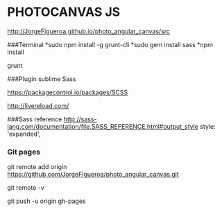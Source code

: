 # PHOTOCANVAS JS
http://JorgeFigueroa.github.io/photo_angular_canvas/src    

###Terminal
*sudo npm install -g grunt-cli
*sudo gem install sass
*npm install

grunt


###Plugin sublime Sass

https://packagecontrol.io/packages/SCSS

http://livereload.com/


###Sass reference
http://sass-lang.com/documentation/file.SASS_REFERENCE.html#output_style
style: 'expanded',


### Git pages
git remote add origin https://github.com/JorgeFigueroa/photo_angular_canvas.git

git remote -v

git push -u origin gh-pages
                
                
                
              
